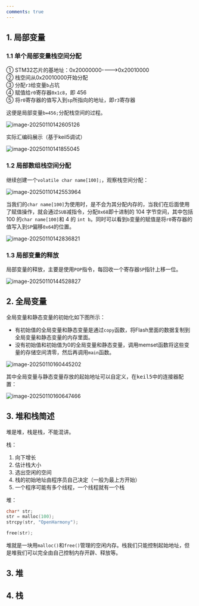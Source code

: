 ```yaml
---
comments: true
---
```


## 1. 局部变量

### 1.1 单个局部变量栈空间分配

① STM32芯片的基地址：0x20000000---->0x20010000  
② 栈空间从0x20010000开始分配  
③ 分配`r3`给变量`b`占坑  
④ 赋值给`r0`寄存器`0x1c8`，即 456  
⑤ 将`r0`寄存器的值写入到`sp`所指向的地址，即`r3`寄存器

这便是局部变量`b=456;`分配栈空间的过程。

![image-20250110142605126](0.%E5%A0%86%E5%92%8C%E6%A0%88/image-20250110142605126.png)

实际汇编码展示（基于keil5调试）

![image-20250110141855045](0.%E5%A0%86%E5%92%8C%E6%A0%88/image-20250110141855045.png)

### 1.2 局部数组栈空间分配

继续创建一个`volatile char name[100];`，观察栈空间分配：

![image-20250110142553964](0.%E5%A0%86%E5%92%8C%E6%A0%88/image-20250110142553964.png)

当我们的`char name[100]`为使用时，是不会为其分配内存的，当我们在后面使用了赋值操作，就会通过`SUB`减指令，分配`0x68`即十进制的 104 字节空间，其中包括 100 的`char name[100]`和 4 的 `int b`。同时可以看到`b`变量的赋值是将`r0`寄存器的值写入到`SP`偏移`0x64`的位置。

![image-20250110142836821](0.%E5%A0%86%E5%92%8C%E6%A0%88/image-20250110142836821.png)

### 1.3 局部变量的释放

局部变量的释放，主要是使用`POP`指令，每回收一个寄存器`SP`指针上移一位。

![image-20250110144528827](0.%E5%A0%86%E5%92%8C%E6%A0%88/image-20250110144528827.png)

## 2. 全局变量

全局变量和静态变量的初始化如下图所示：

- 有初始值的全局变量和静态变量是通过`copy`函数，将Flash里面的数据复制到全局变量和静态变量的内存里面。
- 没有初始值和初始值为0的全局变量和静态变量，调用memset函数将这些变量的存储空间清零，然后再调用`main`函数。

![image-20250110160445202](0.%E5%A0%86%E5%92%8C%E6%A0%88/image-20250110160445202.png)

其中全局变量与静态变量存放的起始地址可以自定义，在<kbd>keil5</kbd>中的连接器配置：

![image-20250110160647466](0.%E5%A0%86%E5%92%8C%E6%A0%88/image-20250110160647466.png)

## 3. 堆和栈简述

堆是堆，栈是栈，不能混讲。

栈：

1. 向下增长
2. 估计栈大小
3. 选出空闲的空间
4. 栈的初始地址由程序员自己决定（一般为最上方开始）
5. 一个程序可能有多个线程，一个线程就有一个栈

堆：

```C
char* str;
str = malloc(100);
strcpy(str, "OpenHarmony");

free(str);
```

堆就是一块用`malloc()`和`free()`管理的空闲内存。栈我们只能控制起始地址，但是堆我们可以完全由自己控制内存开辟、释放等。

## 3. 堆





## 4. 栈